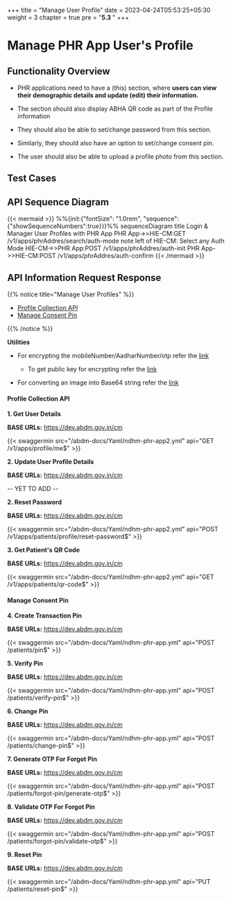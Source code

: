 +++
title = "Manage User Profile"
date = 2023-04-24T05:53:25+05:30
weight = 3
chapter = true
pre = "<b>5.3 </b>"
+++

# Manage PHR App User's Profile

## Functionality Overview

- PHR applications need to have a (this) section, where **users can view their demographic details and update (edit) their information.**

- The section should also display ABHA QR code as part of the Profile information

- They should also be able to set/change password from this section.

- Similarly, they should also have an option to set/change consent pin.

- The user should also be able to upload a profile photo from this section.

## Test Cases


## API Sequence Diagram

{{< mermaid >}}
%%{init:{"fontSize": "1.0rem", "sequence":{"showSequenceNumbers":true}}}%%
sequenceDiagram
title Login & Manager User Profiles with PHR App
PHR App->>HIE-CM:GET /v1/apps/phrAddres/search/auth-mode
note left of HIE-CM: Select any Auth Mode
HIE-CM->>PHR App:POST /v1/apps/phrAddres/auth-init
PHR App->>HIE-CM:POST /v1/apps/phrAddres/auth-confirm
{{< /mermaid >}}


## API Information Request Response

{{% notice title="Manage User Profiles" %}}

  - [Profile Collection API](#profile-collection-api)
  - [Manage Consent Pin](#manage-consent-pin)

{{% /notice %}}

**Utilities**
- For encrypting the mobileNumber/AadharNumber/otp refer the [link](/abdm-docs/8-utilities/utilities/#rsa-encryption)

  - To get public key for encrypting refer the [link](/abdm-docs/8-utilities/utilities/#api-to-retrieve-the-public-key)

- For converting an image into Base64 string refer the [link](/abdm-docs/8-utilities/utilities/#convert-image-to-base64)

#### Profile Collection API

**1. Get User Details**

**BASE URLs:**  https://dev.abdm.gov.in/cm

{{< swaggermin src="/abdm-docs/Yaml/ndhm-phr-app2.yml" api="GET /v1/apps/profile/me$" >}}

**2. Update User Profile Details**

**BASE URLs:**  https://dev.abdm.gov.in/cm

-- YET TO ADD --

**2. Reset Password**

**BASE URLs:**  https://dev.abdm.gov.in/cm

{{< swaggermin src="/abdm-docs/Yaml/ndhm-phr-app2.yml" api="POST /v1/apps/patients/profile/reset-password$" >}}


**3. Get Patient's QR Code**

**BASE URLs:**  https://dev.abdm.gov.in/cm

{{< swaggermin src="/abdm-docs/Yaml/ndhm-phr-app2.yml" api="GET /v1/apps/patients/qr-code$" >}}

#### Manage Consent Pin


**4. Create Transaction Pin**

**BASE URLs:**  https://dev.abdm.gov.in/cm

{{< swaggermin src="/abdm-docs/Yaml/ndhm-phr-app.yml" api="POST /patients/pin$" >}}

**5. Verify Pin**

**BASE URLs:**  https://dev.abdm.gov.in/cm

{{< swaggermin src="/abdm-docs/Yaml/ndhm-phr-app.yml" api="POST /patients/verify-pin$" >}}

**6. Change Pin**

**BASE URLs:**  https://dev.abdm.gov.in/cm

{{< swaggermin src="/abdm-docs/Yaml/ndhm-phr-app.yml" api="POST /patients/change-pin$" >}}

**7. Generate OTP For Forgot Pin**

**BASE URLs:**  https://dev.abdm.gov.in/cm

{{< swaggermin src="/abdm-docs/Yaml/ndhm-phr-app.yml" api="POST /patients/forgot-pin/generate-otp$" >}}

**8. Validate OTP For Forgot Pin**

**BASE URLs:**  https://dev.abdm.gov.in/cm

{{< swaggermin src="/abdm-docs/Yaml/ndhm-phr-app.yml" api="POST /patients/forgot-pin/validate-otp$" >}}

**9. Reset Pin**

**BASE URLs:**  https://dev.abdm.gov.in/cm

{{< swaggermin src="/abdm-docs/Yaml/ndhm-phr-app.yml" api="PUT /patients/reset-pin$" >}}








